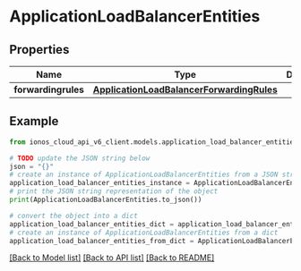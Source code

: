 # ApplicationLoadBalancerEntities


## Properties

Name | Type | Description | Notes
------------ | ------------- | ------------- | -------------
**forwardingrules** | [**ApplicationLoadBalancerForwardingRules**](ApplicationLoadBalancerForwardingRules.md) |  | [optional] 

## Example

```python
from ionos_cloud_api_v6_client.models.application_load_balancer_entities import ApplicationLoadBalancerEntities

# TODO update the JSON string below
json = "{}"
# create an instance of ApplicationLoadBalancerEntities from a JSON string
application_load_balancer_entities_instance = ApplicationLoadBalancerEntities.from_json(json)
# print the JSON string representation of the object
print(ApplicationLoadBalancerEntities.to_json())

# convert the object into a dict
application_load_balancer_entities_dict = application_load_balancer_entities_instance.to_dict()
# create an instance of ApplicationLoadBalancerEntities from a dict
application_load_balancer_entities_from_dict = ApplicationLoadBalancerEntities.from_dict(application_load_balancer_entities_dict)
```
[[Back to Model list]](../README.md#documentation-for-models) [[Back to API list]](../README.md#documentation-for-api-endpoints) [[Back to README]](../README.md)


